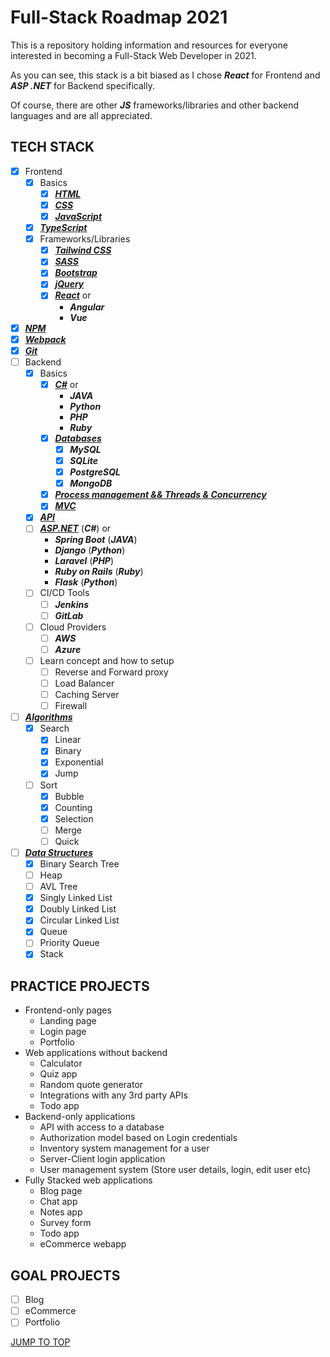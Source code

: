 # Full-Stack Roadmap 2021

This is a repository holding information and resources for everyone interested in becoming a Full-Stack Web Developer in 2021.

As you can see, this stack is a bit biased as I chose ***React*** for Frontend and ***ASP .NET*** for Backend specifically.

Of course, there are other ***JS*** frameworks/libraries and other backend languages and are all appreciated.

## TECH STACK

- [x] Frontend
  - [x] Basics
    - [x] ***[HTML](./Frontend/HTML/#html)***
    - [x] ***[CSS](./Frontend/CSS/#css)***
    - [x] ***[JavaScript](./Frontend/JavaScript/#javascript)***
  - [x] ***[TypeScript](./Frontend/TypeScript/#typescript)***
  - [x] Frameworks/Libraries
    - [x] ***[Tailwind CSS](./Frontend/CSS/Frameworks/Tailwind-CSS/#tailwind-css---resources)***
    - [x] ***[SASS](./Frontend/CSS/Preprocessors/SASS/#sass)***
    - [x] ***[Bootstrap](./Frontend/CSS/Frameworks/Bootstrap/#bootstrap)***
    - [x] ***[jQuery](./Frontend/JavaScript/Frameworks/jQuery/#jquery)***
    - [x] ***[React](./Frontend/JavaScript/Frameworks/React/#react)*** or
      - ***Angular***
      - ***Vue***
- [x] ***[NPM](./NPM/#npm)***
- [x] ***[Webpack](./Webpack/#webpack)***
- [x] ***[Git](./Git/#git)***
- [ ] Backend
  - [x] Basics
    - [x] ***[C#](./Backend/Cs/#c)*** or
      - ***JAVA***
      - ***Python***
      - ***PHP***
      - ***Ruby***
    - [x] ***[Databases](./Backend/Databases/#databases)***
      - [x] ***MySQL***
      - [x] ***SQLite***
      - [x] ***PostgreSQL***
      - [x] ***MongoDB***
    - [x] ***[Process management && Threads & Concurrency](./Backend/Threads-and-Concurrency/#threads--concurrency)***
    - [x] ***[MVC](./Backend/MVC/#mvc)***
  - [x] ***[API](./Backend/API/#api)***
  - [ ] ***[ASP.NET](./Backend/ASPNET/#asp-net)*** (***C#***) or
    - ***Spring Boot*** (***JAVA***)
    - ***Django*** (***Python***)
    - ***Laravel*** (***PHP***)
    - ***Ruby on Rails*** (***Ruby***)
    - ***Flask*** (***Python***)
  - [ ] CI/CD Tools
    - [ ] ***Jenkins***
    - [ ] ***GitLab***
  - [ ] Cloud Providers
    - [ ] ***AWS***
    - [ ] ***Azure***
  - [ ] Learn concept and how to setup
    - [ ] Reverse and Forward proxy
    - [ ] Load Balancer
    - [ ] Caching Server
    - [ ] Firewall
- [ ] ***[Algorithms](./Algorithms/#algorithms)***
  - [x] Search
    - [x] Linear
    - [x] Binary
    - [x] Exponential
    - [x] Jump
  - [ ] Sort
    - [x] Bubble
    - [x] Counting
    - [x] Selection
    - [ ] Merge
    - [ ] Quick
- [ ] ***[Data Structures](./Data-Structures/#data-structures)***
  - [x] Binary Search Tree
  - [ ] Heap
  - [ ] AVL Tree
  - [x] Singly Linked List
  - [x] Doubly Linked List
  - [x] Circular Linked List
  - [x] Queue
  - [ ] Priority Queue
  - [x] Stack

## PRACTICE PROJECTS

- Frontend-only pages
  - Landing page
  - Login page
  - Portfolio
- Web applications without backend
  - Calculator
  - Quiz app
  - Random quote generator
  - Integrations with any 3rd party APIs
  - Todo app
- Backend-only applications
  - API with access to a database
  - Authorization model based on Login credentials
  - Inventory system management for a user
  - Server-Client login application
  - User management system (Store user details, login, edit user etc)
- Fully Stacked web applications
  - Blog page
  - Chat app
  - Notes app
  - Survey form
  - Todo app
  - eCommerce webapp

## GOAL PROJECTS

- [ ] Blog
- [ ] eCommerce
- [ ] Portfolio

[JUMP TO TOP](#full-stack-roadmap-2021)
